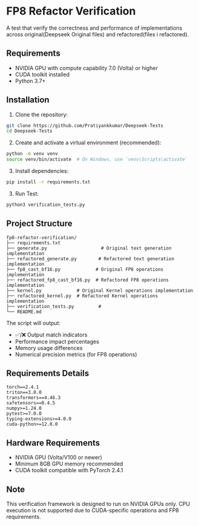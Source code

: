 # FP8 Refactor Verification

A test that verify the correctness and performance of implementations across original(Deepseek Original files) and refactored(files i refactored).

## Requirements

- NVIDIA GPU with compute capability 7.0 (Volta) or higher
- CUDA toolkit installed
- Python 3.7+

## Installation

1. Clone the repository:
```bash
git clone https://github.com/Pratiyankkumar/Deepseek-Tests
cd Deepseek-Tests
```

2. Create and activate a virtual environment (recommended):
```bash
python -m venv venv
source venv/bin/activate  # On Windows, use `venv\Scripts\activate`
```

3. Install dependencies:
```bash
pip install -r requirements.txt
```
3. Run Test:
```bash
python3 verification_tests.py
```

## Project Structure

```
fp8-refactor-verification/
├── requirements.txt
├── generate.py                    # Original text generation implementation
├── refactored_generate.py        # Refactored text generation implementation
├── fp8_cast_bf16.py             # Original FP8 operations implementation
├── refactored_fp8_cast_bf16.py  # Refactored FP8 operations implementation
├── kernel.py             # Original Kernel operations implementation
├── refactored_kernel.py  # Refactored Kernel operations implementation
├── verification_tests.py         #
└── README.md
```

The script will output:
- ✅/❌ Output match indicators
- Performance impact percentages
- Memory usage differences
- Numerical precision metrics (for FP8 operations)

## Requirements Details

```
torch==2.4.1
triton==3.0.0
transformers==4.46.3
safetensors==0.4.5
numpy>=1.24.0
pytest>=7.0.0
typing-extensions>=4.0.0
cuda-python>=12.0.0
```

## Hardware Requirements

- NVIDIA GPU (Volta/V100 or newer)
- Minimum 8GB GPU memory recommended
- CUDA toolkit compatible with PyTorch 2.4.1

## Note

This verification framework is designed to run on NVIDIA GPUs only. CPU execution is not supported due to CUDA-specific operations and FP8 requirements.
